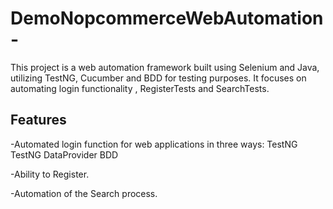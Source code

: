 # DemoNopcommerceWebAutomation-


This project is a web automation framework built using Selenium and Java, utilizing TestNG, Cucumber and BDD for testing purposes. It focuses on automating login functionality , RegisterTests and SearchTests.

## Features
-Automated login function for web applications in three ways:
  TestNG
  TestNG DataProvider
  BDD

-Ability to Register.

-Automation of the Search process.
